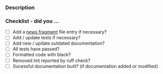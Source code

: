 <!-- Hello! Thanks for submitting a PR. To help make things go a bit more
     smoothly we would appreciate that you go through this template.
-->

### Description

<!-- Good things to put here include: reasoning for the change (please link
     any relevant issues!), any noteworthy (or hacky) choices to be aware of,
     or what the problem resolved here looked like ... we won't mind a ranty
     story :)
-->

### Checklist - did you ...

<!-- If any of the following items aren't relevant for your contribution
     please still tick them so we know you've gone through the checklist.

    Tests are required for bugfixes and new features. Documentation changes
    are necessary for formatting and most enhancement changes.

    Ensure proper code formatting with black. You can do this by running
    black from landlab's top-level folder.

    Ensure landlab is lint-free by running `ruff check .` at landlab's
    top-level folder.

    If you like, you can automate these tasks by installing pre-commit hooks.
    This is done by running `pre-commit install` at landlab's top-level
    folder.
-->

- [ ] Add a [news fragment](https://landlab.readthedocs.io/en/master/development/contribution/index.html#news-entries) file entry if necessary?
- [ ] Add / update tests if necessary?
- [ ] Add new / update outdated documentation?
- [ ] All tests have passed?
- [ ] Formatted code with black?
- [ ] Removed lint reported by ruff check?
- [ ] Sucessful documentation built? (if documentation added or modified)

<!-- Thanks for your time and effort. If you have any feedback in regards
     to your experience contributing here, please let us know!

     Helpful links:

      Developer guide: https://landlab.readthedocs.io/en/master/development
      Ask a question or submit an issue: https://github.com/landlab/landlab/issues
      Landlab Slack channel: https://landlab.slack.com
-->
